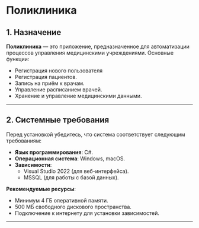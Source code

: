# Поликлиника

## 1. Назначение
**Поликлиника** — это приложение, предназначенное для автоматизации процессов управления медицинскими учреждениями. Основные функции:
- Регистрация нового пользователя
- Регистрация пациентов.
- Запись на приём к врачам.
- Управление расписанием врачей.
- Хранение и управление медицинскими данными.
---
## 2. Системные требования
Перед установкой убедитесь, что система соответствует следующим требованиям:
- **Язык программирования**: C#.
- **Операционная система**: Windows, macOS.
- **Зависимости**:
  - Visual Studio 2022 (для веб-интерфейса).
  - MSSQL (для работы с базой данных).

**Рекомендуемые ресурсы**:
- Минимум 4 ГБ оперативной памяти.
- 500 МБ свободного дискового пространства.
- Подключение к интернету для установки зависимостей.
---
